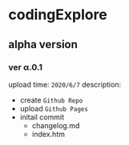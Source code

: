 # codingExplore
## alpha version
### ver α.0.1
upload time: `2020/6/7`
description:
- create `Github Repo`
- upload `Github Pages`
- initail commit
    - changelog.md
    - index.htm
